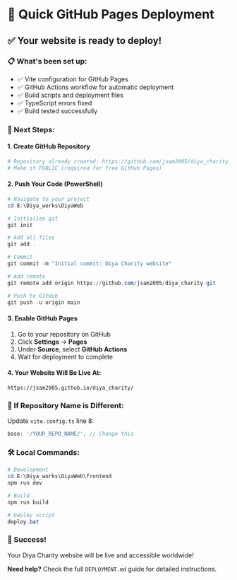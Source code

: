 # 🚀 Quick GitHub Pages Deployment

## ✅ Your website is ready to deploy!

### 📋 What's been set up:
- ✅ Vite configuration for GitHub Pages
- ✅ GitHub Actions workflow for automatic deployment
- ✅ Build scripts and deployment files
- ✅ TypeScript errors fixed
- ✅ Build tested successfully

### 🎯 Next Steps:

#### 1. Create GitHub Repository
```bash
# Repository already created: https://github.com/jsam2005/diya_charity.git
# Make it PUBLIC (required for free GitHub Pages)
```

#### 2. Push Your Code (PowerShell)
```powershell
# Navigate to your project
cd E:\Diya_works\DiyaWeb

# Initialize git
git init

# Add all files
git add .

# Commit
git commit -m "Initial commit: Diya Charity website"

# Add remote
git remote add origin https://github.com/jsam2005/diya_charity.git

# Push to GitHub
git push -u origin main
```

#### 3. Enable GitHub Pages
1. Go to your repository on GitHub
2. Click **Settings** → **Pages**
3. Under **Source**, select **GitHub Actions**
4. Wait for deployment to complete

#### 4. Your Website Will Be Live At:
```
https://jsam2005.github.io/diya_charity/
```

### 🔧 If Repository Name is Different:
Update `vite.config.ts` line 8:
```typescript
base: '/YOUR_REPO_NAME/', // Change this
```

### 🛠️ Local Commands:
```powershell
# Development
cd E:\Diya_works\DiyaWeb\frontend
npm run dev

# Build
npm run build

# Deploy script
deploy.bat
```

### 🎉 Success!
Your Diya Charity website will be live and accessible worldwide!

**Need help?** Check the full `DEPLOYMENT.md` guide for detailed instructions.

